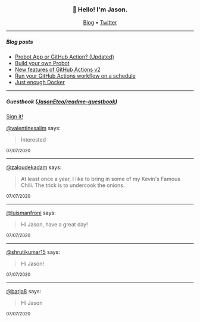 <h3 align="center">👋 Hello! I'm Jason.</h3>

<p align="center">
  <a href="https://jasonet.co">Blog</a> •
  <a href="https://twitter.com/JasonEtco">Twitter</a>
</p>

---

##### Blog posts

<!--START_SECTION:posts-->
* [Probot App or GitHub Action? (Updated)](https:&#x2F;&#x2F;jasonet.co&#x2F;posts&#x2F;probot-app-or-github-action-v2&#x2F;)
* [Build your own Probot](https:&#x2F;&#x2F;jasonet.co&#x2F;posts&#x2F;build-your-own-probot&#x2F;)
* [New features of GitHub Actions v2](https:&#x2F;&#x2F;jasonet.co&#x2F;posts&#x2F;new-features-of-github-actions&#x2F;)
* [Run your GitHub Actions workflow on a schedule](https:&#x2F;&#x2F;jasonet.co&#x2F;posts&#x2F;scheduled-actions&#x2F;)
* [Just enough Docker](https:&#x2F;&#x2F;jasonet.co&#x2F;posts&#x2F;just-enough-docker&#x2F;)
<!--END_SECTION:posts-->

---

##### Guestbook ([JasonEtco/readme-guestbook](https://github.com/JasonEtco/readme-guestbook))

<a href="https://readme-guestbook.now.sh">Sign it!</a>

<!--START_SECTION:guestbook-->
[@valentinesalim](https://github.com/valentinesalim) says:

> Interested

<sup>07/07/2020</sup>


---

[@zaloudekadam](https://github.com/zaloudekadam) says:

> At least once a year, I like to bring in some of my Kevin's Famous Chili. The trick is to undercook the onions. 

<sup>07/07/2020</sup>


---

[@luismanfroni](https://github.com/luismanfroni) says:

> Hi Jason, have a great day!

<sup>07/07/2020</sup>


---

[@shrutikumar15](https://github.com/shrutikumar15) says:

> Hi Jason! 

<sup>07/07/2020</sup>


---

[@barja8](https://github.com/barja8) says:

> Hi Jason 

<sup>07/07/2020</sup>

<!--END_SECTION:guestbook-->
<!--GUESTBOOK_LIST [{"name":"valentinesalim","message":"Interested","date":"07/07/2020"},{"name":"zaloudekadam","message":"At least once a year, I like to bring in some of my Kevin's Famous Chili. The trick is to undercook the onions. ","date":"07/07/2020"},{"name":"luismanfroni","message":"Hi Jason, have a great day!","date":"07/07/2020"},{"name":"shrutikumar15","message":"Hi Jason! ","date":"07/07/2020"},{"name":"barja8","message":"Hi Jason ","date":"07/07/2020"}]-->
